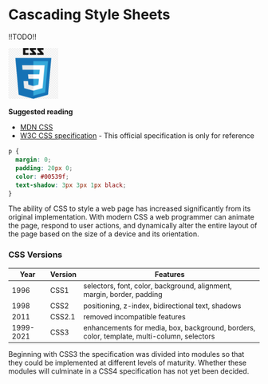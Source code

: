 # Cascading Style Sheets

!!TODO!!

<img src="cssLogo.png" width=100/>

**Suggested reading**

- [MDN CSS](https://developer.mozilla.org/en-US/docs/Web/CSS)
- [W3C CSS specification](https://www.w3.org/Style/CSS/) - This official specification is only for reference

```css
p {
  margin: 0;
  padding: 20px 0;
  color: #00539f;
  text-shadow: 3px 3px 1px black;
}
```

The ability of CSS to style a web page has increased significantly from its original implementation. With modern CSS a web programmer can animate the page, respond to user actions, and dynamically alter the entire layout of the page based on the size of a device and its orientation.

### CSS Versions

| Year      | Version | Features                                                                                   |
| --------- | ------- | ------------------------------------------------------------------------------------------ |
| 1996      | CSS1    | selectors, font, color, background, alignment, margin, border, padding                     |
| 1998      | CSS2    | positioning, z-index, bidirectional text, shadows                                          |
| 2011      | CSS2.1  | removed incompatible features                                                              |
| 1999-2021 | CSS3    | enhancements for media, box, background, borders, color, template, multi-column, selectors |

Beginning with CSS3 the specification was divided into modules so that they could be implemented at different levels of maturity. Whether these modules will culminate in a CSS4 specification has not yet been decided.
